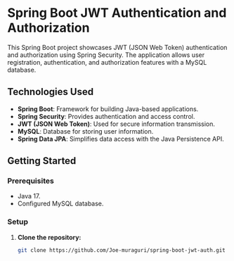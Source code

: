 # Spring Boot JWT Authentication and Authorization

This Spring Boot project showcases JWT (JSON Web Token) authentication and authorization using Spring Security. The application allows user registration, authentication, and authorization features with a MySQL database.

## Technologies Used

- **Spring Boot**: Framework for building Java-based applications.
- **Spring Security**: Provides authentication and access control.
- **JWT (JSON Web Token)**: Used for secure information transmission.
- **MySQL**: Database for storing user information.
- **Spring Data JPA**: Simplifies data access with the Java Persistence API.

## Getting Started

### Prerequisites

- Java 17.
- Configured MySQL database.

### Setup

1. **Clone the repository:**

   ```bash
   git clone https://github.com/Joe-muraguri/spring-boot-jwt-auth.git
